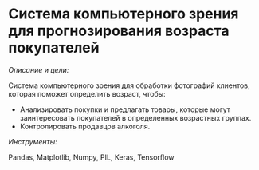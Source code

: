 #  Система компьютерного зрения для прогнозирования возраста покупателей

*Описание и цели:*  

Система компьютерного зрения для обработки фотографий клиентов, которая поможет определить возраст, чтобы:
- Анализировать покупки и предлагать товары, которые могут заинтересовать покупателей в определенных возрастных группах.
- Контролировать продавцов алкоголя.

*Инструменты:*  

Pandas, Matplotlib, Numpy, PIL, Keras, Tensorflow
